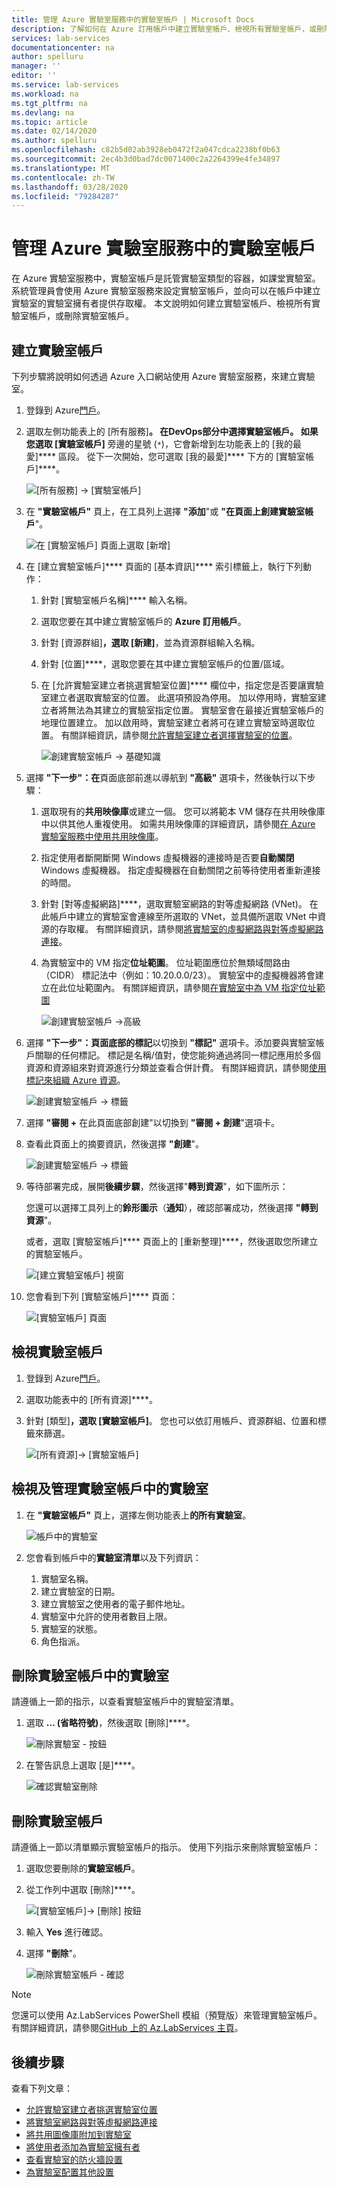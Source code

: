 ```yaml
---
title: 管理 Azure 實驗室服務中的實驗室帳戶 | Microsoft Docs
description: 了解如何在 Azure 訂用帳戶中建立實驗室帳戶、檢視所有實驗室帳戶，或刪除實驗室帳戶。
services: lab-services
documentationcenter: na
author: spelluru
manager: ''
editor: ''
ms.service: lab-services
ms.workload: na
ms.tgt_pltfrm: na
ms.devlang: na
ms.topic: article
ms.date: 02/14/2020
ms.author: spelluru
ms.openlocfilehash: c82b5d02ab3928eb0472f2a047cdca2238bf0b63
ms.sourcegitcommit: 2ec4b3d0bad7dc0071400c2a2264399e4fe34897
ms.translationtype: MT
ms.contentlocale: zh-TW
ms.lasthandoff: 03/28/2020
ms.locfileid: "79284287"
---
```

# <a name="manage-lab-accounts-in-azure-lab-services"></a>管理 Azure 實驗室服務中的實驗室帳戶 
在 Azure 實驗室服務中，實驗室帳戶是託管實驗室類型的容器，如課堂實驗室。 系統管理員會使用 Azure 實驗室服務來設定實驗室帳戶，並向可以在帳戶中建立實驗室的實驗室擁有者提供存取權。 本文說明如何建立實驗室帳戶、檢視所有實驗室帳戶，或刪除實驗室帳戶。

## <a name="create-a-lab-account"></a>建立實驗室帳戶
下列步驟將說明如何透過 Azure 入口網站使用 Azure 實驗室服務，來建立實驗室。 

1. 登錄到 Azure[門戶](https://portal.azure.com)。
2. 選取左側功能表上的 [所有服務]****。 在**DevOps**部分中選擇**實驗室帳戶**。 如果您選取 [實驗室帳戶]**** 旁邊的星號 (`*`)，它會新增到左功能表上的 [我的最愛]**** 區段。 從下一次開始，您可選取 [我的最愛]**** 下方的 [實驗室帳戶]****。

    ![[所有服務] -> [實驗室帳戶]](../media/tutorial-setup-lab-account/select-lab-accounts-service.png)
3. 在 **"實驗室帳戶"** 頁上，在工具列上選擇 **"添加**"或 **"在頁面上創建實驗室帳戶**"。 

    ![在 [實驗室帳戶] 頁面上選取 [新增]](../media/tutorial-setup-lab-account/add-lab-account-button.png)
4. 在 [建立實驗室帳戶]**** 頁面的 [基本資訊]**** 索引標籤上，執行下列動作： 
    1. 針對 [實驗室帳戶名稱]**** 輸入名稱。 
    2. 選取您要在其中建立實驗室帳戶的 **Azure 訂用帳戶**。
    3. 針對 [資源群組]****，選取 [新建]****，並為資源群組輸入名稱。
    4. 針對 [位置]****，選取您要在其中建立實驗室帳戶的位置/區域。
    5. 在 [允許實驗室建立者挑選實驗室位置]**** 欄位中，指定您是否要讓實驗室建立者選取實驗室的位置。 此選項預設為停用。 加以停用時，實驗室建立者將無法為其建立的實驗室指定位置。 實驗室會在最接近實驗室帳戶的地理位置建立。 加以啟用時，實驗室建立者將可在建立實驗室時選取位置。 有關詳細資訊，請參閱[允許實驗室建立者選擇實驗室的位置](allow-lab-creator-pick-lab-location.md)。 

        ![創建實驗室帳戶 -> 基礎知識](../media/how-to-manage-lab-accounts/create-lab-account-basics.png)
5. 選擇 **"下一步"：在**頁面底部前進以導航到 **"高級"** 選項卡，然後執行以下步驟： 
    1. 選取現有的**共用映像庫**或建立一個。 您可以將範本 VM 儲存在共用映像庫中以供其他人重複使用。 如需共用映像庫的詳細資訊，請參閱[在 Azure 實驗室服務中使用共用映像庫](how-to-use-shared-image-gallery.md)。
    2. 指定使用者斷開斷開 Windows 虛擬機器的連接時是否要**自動關閉**Windows 虛擬機器。 指定虛擬機器在自動關閉之前等待使用者重新連接的時間。 
    3. 針對 [對等虛擬網路]****，選取實驗室網路的對等虛擬網路 (VNet)。 在此帳戶中建立的實驗室會連線至所選取的 VNet，並具備所選取 VNet 中資源的存取權。 有關詳細資訊，請參閱[將實驗室的虛擬網路與對等虛擬網路連接](how-to-connect-peer-virtual-network.md)。    
    8. 為實驗室中的 VM 指定**位址範圍**。 位址範圍應位於無類域間路由 （CIDR） 標記法中（例如：10.20.0.0/23）。 實驗室中的虛擬機器將會建立在此位址範圍內。 有關詳細資訊，請參閱[在實驗室中為 VM 指定位址範圍](how-to-configure-lab-accounts.md#specify-an-address-range-for-vms-in-the-lab)  

        ![創建實驗室帳戶 ->高級](../media/how-to-manage-lab-accounts/create-lab-account-advanced.png)  
6. 選擇 **"下一步"：頁面底部的標記**以切換到 **"標記"** 選項卡。添加要與實驗室帳戶關聯的任何標記。 標記是名稱/值對，使您能夠通過將同一標記應用於多個資源和資源組來對資源進行分類並查看合併計費。 有關詳細資訊，請參閱[使用標記來組織 Azure 資源](../../azure-resource-manager/management/tag-resources.md)。

    ![創建實驗室帳戶 -> 標籤](../media/how-to-manage-lab-accounts/create-lab-account-tags.png)
7. 選擇 **"審閱 +** 在此頁面底部創建"以切換到 **"審閱 + 創建**"選項卡。 
4. 查看此頁面上的摘要資訊，然後選擇 **"創建**"。 

    ![創建實驗室帳戶 -> 標籤](../media/how-to-manage-lab-accounts/create-lab-account-review-create.png)
5. 等待部署完成，展開**後續步驟**，然後選擇"**轉到資源**"，如下圖所示： 

    您還可以選擇工具列上的**鈴形圖示**（**通知**），確認部署成功，然後選擇 **"轉到資源**"。 

    或者，選取 [實驗室帳戶]**** 頁面上的 [重新整理]****，然後選取您所建立的實驗室帳戶。 

    ![[建立實驗室帳戶] 視窗](../media/tutorial-setup-lab-account/go-to-lab-account.png)    
6. 您會看到下列 [實驗室帳戶]**** 頁面：

    ![[實驗室帳戶] 頁面](../media/tutorial-setup-lab-account/lab-account-page.png)

## <a name="view-lab-accounts"></a>檢視實驗室帳戶
1. 登錄到 Azure[門戶](https://portal.azure.com)。
2. 選取功能表中的 [所有資源]****。 
3. 針對 [類型]****，選取 [實驗室帳戶]****。 
    您也可以依訂用帳戶、資源群組、位置和標籤來篩選。 

    ![[所有資源]-> [實驗室帳戶]](../media/how-to-manage-lab-accounts/all-resources-lab-accounts.png)

## <a name="view-and-manage-labs-in-the-lab-account"></a>檢視及管理實驗室帳戶中的實驗室

1. 在 **"實驗室帳戶"** 頁上，選擇左側功能表上**的所有實驗室**。

    ![帳戶中的實驗室](../media/how-to-manage-lab-accounts/labs-in-account.png)
1. 您會看到帳戶中的**實驗室清單**以及下列資訊： 
    1. 實驗室名稱。
    2. 建立實驗室的日期。 
    3. 建立實驗室之使用者的電子郵件地址。 
    4. 實驗室中允許的使用者數目上限。 
    5. 實驗室的狀態。 
    6. 角色指派。 

## <a name="delete-a-lab-in-the-lab-account"></a>刪除實驗室帳戶中的實驗室
請遵循上一節的指示，以查看實驗室帳戶中的實驗室清單。

1. 選取 **... (省略符號)**，然後選取 [刪除]****。 

    ![刪除實驗室 - 按鈕](../media/how-to-manage-lab-accounts/delete-lab-button.png)
2. 在警告訊息上選取 [是]****。 

    ![確認實驗室刪除](../media/how-to-manage-lab-accounts/confirm-lab-delete.png)

## <a name="delete-a-lab-account"></a>刪除實驗室帳戶
請遵循上一節以清單顯示實驗室帳戶的指示。 使用下列指示來刪除實驗室帳戶： 

1. 選取您要刪除的**實驗室帳戶**。 
2. 從工作列中選取 [刪除]****。 

    ![[實驗室帳戶]-> [刪除] 按鈕](../media/how-to-manage-lab-accounts/delete-button.png)
1. 輸入 **Yes** 進行確認。
1. 選擇 **"刪除**"。 

    ![刪除實驗室帳戶 - 確認](../media/how-to-manage-lab-accounts/delete-lab-account-confirmation.png)

> [!NOTE]
> 您還可以使用 Az.LabServices PowerShell 模組（預覽版）來管理實驗室帳戶。 有關詳細資訊，請參閱[GitHub 上的 Az.LabServices 主頁](https://github.com/Azure/azure-devtestlab/tree/master/samples/ClassroomLabs/Modules/Library)。

## <a name="next-steps"></a>後續步驟
查看下列文章：

- [允許實驗室建立者挑選實驗室位置](allow-lab-creator-pick-lab-location.md)
- [將實驗室網路與對等虛擬網路連接](how-to-connect-peer-virtual-network.md)
- [將共用圖像庫附加到實驗室](how-to-attach-detach-shared-image-gallery.md)
- [將使用者添加為實驗室擁有者](how-to-add-user-lab-owner.md)
- [查看實驗室的防火牆設置](how-to-configure-firewall-settings.md)
- [為實驗室配置其他設置](how-to-configure-lab-accounts.md)
